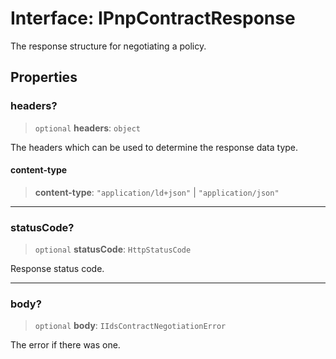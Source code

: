 # Interface: IPnpContractResponse

The response structure for negotiating a policy.

## Properties

### headers?

> `optional` **headers**: `object`

The headers which can be used to determine the response data type.

#### content-type

> **content-type**: `"application/ld+json"` \| `"application/json"`

***

### statusCode?

> `optional` **statusCode**: `HttpStatusCode`

Response status code.

***

### body?

> `optional` **body**: `IIdsContractNegotiationError`

The error if there was one.
